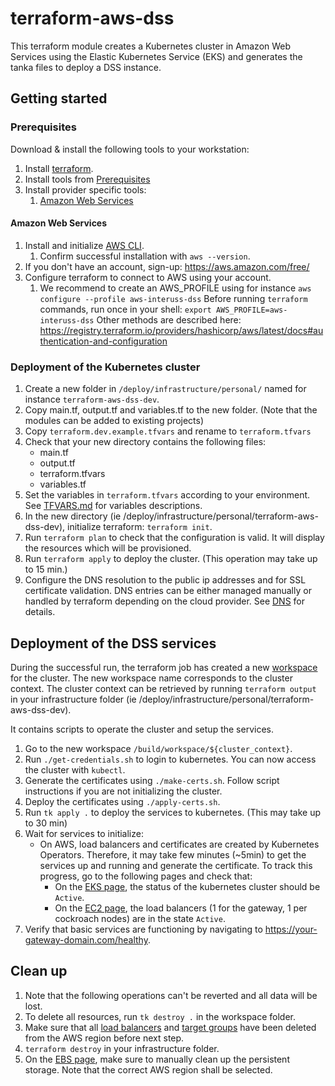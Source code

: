 # terraform-aws-dss

This terraform module creates a Kubernetes cluster in Amazon Web Services using the Elastic Kubernetes Service (EKS) 
and generates the tanka files to deploy a DSS instance.


## Getting started

### Prerequisites

Download & install the following tools to your workstation:

1. Install [terraform](https://developer.hashicorp.com/terraform/downloads).
2. Install tools from [Prerequisites](../../../../build/README.md)
3. Install provider specific tools:
    1. [Amazon Web Services](./README.md#amazon-web-services)

    
#### Amazon Web Services

1. Install and initialize [AWS CLI](https://docs.aws.amazon.com/cli/latest/userguide/getting-started-install.html#getting-started-install-instructions).
    1. Confirm successful installation with `aws --version`.
2. If you don't have an account, sign-up: https://aws.amazon.com/free/
3. Configure terraform to connect to AWS using your account.
   1. We recommend to create an AWS_PROFILE using for instance `aws configure --profile aws-interuss-dss`
      Before running `terraform` commands, run once in your shell: `export AWS_PROFILE=aws-interuss-dss`
      Other methods are described here: https://registry.terraform.io/providers/hashicorp/aws/latest/docs#authentication-and-configuration
   

### Deployment of the Kubernetes cluster

1. Create a new folder in `/deploy/infrastructure/personal/` named for instance `terraform-aws-dss-dev`.
2. Copy main.tf, output.tf and variables.tf to the new folder. (Note that the modules can be added to existing projects)
3. Copy `terraform.dev.example.tfvars` and rename to `terraform.tfvars`
4. Check that your new directory contains the following files:
   - main.tf
   - output.tf
   - terraform.tfvars
   - variables.tf
5. Set the variables in `terraform.tfvars` according to your environment. See [TFVARS.md](TFVARS.md) for variables descriptions.
6. In the new directory (ie /deploy/infrastructure/personal/terraform-aws-dss-dev), initialize terraform: `terraform init`.
7. Run `terraform plan` to check that the configuration is valid. It will display the resources which will be provisioned.
8. Run `terraform apply` to deploy the cluster. (This operation may take up to 15 min.)
9. Configure the DNS resolution to the public ip addresses and for SSL certificate validation. 
DNS entries can be either managed manually or handled by terraform depending on the cloud provider. 
See [DNS](DNS.md) for details.


## Deployment of the DSS services

During the successful run, the terraform job has created a new [workspace](../../../../build/workspace/)
for the cluster. The new workspace name corresponds to the cluster context. The cluster context
can be retrieved by running `terraform output` in your infrastructure  folder (ie /deploy/infrastructure/personal/terraform-aws-dss-dev).

It contains scripts to operate the cluster and setup the services.

1. Go to the new workspace `/build/workspace/${cluster_context}`.
2. Run `./get-credentials.sh` to login to kubernetes. You can now access the cluster with `kubectl`.
3. Generate the certificates using `./make-certs.sh`. Follow script instructions if you are not initializing the cluster.
4. Deploy the certificates using `./apply-certs.sh`.
5. Run `tk apply .` to deploy the services to kubernetes. (This may take up to 30 min)
6. Wait for services to initialize:
    - On AWS, load balancers and certificates are created by Kubernetes Operators. Therefore, it may take few minutes (~5min) to get the services up and running and generate the certificate. To track this progress, go to the following pages and check that:
        - On the [EKS page](https://eu-west-1.console.aws.amazon.com/eks/home), the status of the kubernetes cluster should be `Active`.
        - On the [EC2 page](https://eu-west-1.console.aws.amazon.com/ec2/home#LoadBalancers:), the load balancers (1 for the gateway, 1 per cockroach nodes) are in the state `Active`.
7. Verify that basic services are functioning by navigating to https://your-gateway-domain.com/healthy.


## Clean up

1. Note that the following operations can't be reverted and all data will be lost.
2. To delete all resources, run `tk destroy .` in the workspace folder.
3. Make sure that all [load balancers](https://eu-west-1.console.aws.amazon.com/ec2/home#LoadBalancers:) and [target groups](https://eu-west-1.console.aws.amazon.com/ec2/home#TargetGroups:) have been deleted from the AWS region before next step.  
4. `terraform destroy` in your infrastructure folder.
5. On the [EBS page](https://eu-west-1.console.aws.amazon.com/ec2/home#Volumes:), make sure to manually clean up the persistent storage. Note that the correct AWS region shall be selected.   